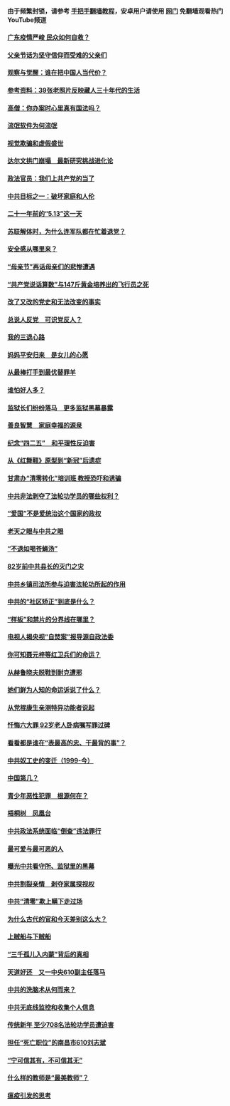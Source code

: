 #### 由于频繁封锁，请参考 [手把手翻墙教程](https://github.com/gfw-breaker/guides/wiki/)，安卓用户请使用 [网门](https://github.com/gfw-breaker/nogfw/blob/master/dl.md?t=06251500) 免翻墙观看热门YouTube频道 

#### [广东疫情严峻 民众如何自救？](../pages/19/427311.md?t=06251500) 

#### [父亲节话为坚守信仰而受难的父亲们](../pages/19/427033.md?t=06251500) 

#### [观察与觉醒：谁在把中国人当代价？](../pages/19/426987.md?t=06251500) 

#### [参考资料：39张老照片反映藏人三十年代的生活](../pages/19/426471.md?t=06251500) 

#### [高僧：你办案时心里真有国法吗？](../pages/19/426530.md?t=06251500) 

#### [流氓软件为何流氓](../pages/19/426531.md?t=06251500) 

#### [视觉欺骗和虚假盛世](../pages/19/426443.md?t=06251500) 

#### [达尔文拱门崩塌　最新研究挑战进化论](../pages/19/426009.md?t=06251500) 

#### [政法官员：我们上共产党的当了](../pages/19/425351.md?t=06251500) 

#### [中共目标之一：破坏家庭和人伦](../pages/19/424454.md?t=06251500) 

#### [二十一年前的“5.13”这一天](../pages/19/424814.md?t=06251500) 

#### [苏联解体时，为什么连军队都在忙着退党？](../pages/19/424335.md?t=06251500) 

#### [安全感从哪里来？](../pages/19/424336.md?t=06251500) 

#### [“母亲节”再话母亲们的悲惨遭遇](../pages/19/424234.md?t=06251500) 

#### [“共产党说话算数”与147斤黄金培养出的飞行员之死](../pages/19/424115.md?t=06251500) 

#### [改了又改的党史和无法改变的事实](../pages/19/424037.md?t=06251500) 

#### [总说人反党　可识党反人？](../pages/19/423820.md?t=06251500) 

#### [我的三退心路](../pages/19/423876.md?t=06251500) 

#### [妈妈平安归来　是女儿的心愿](../pages/19/423947.md?t=06251500) 

#### [从最棒打手到最优替罪羊](../pages/19/423819.md?t=06251500) 

#### [谁怕好人多？](../pages/19/423774.md?t=06251500) 

#### [监狱长们纷纷落马　更多监狱黑幕暴露](../pages/19/423787.md?t=06251500) 

#### [善良智慧　家庭幸福的源泉](../pages/19/423632.md?t=06251500) 

#### [纪念“四二五”　和平理性反迫害](../pages/19/423660.md?t=06251500) 

#### [从《红舞鞋》原型到“新冠”后遗症](../pages/19/423509.md?t=06251500) 

#### [甘肃办“清零转化”培训班 教授恐吓和诱骗](../pages/19/423498.md?t=06251500) 

#### [中共非法剥夺了法轮功学员的哪些权利？](../pages/19/423392.md?t=06251500) 

#### [“爱国”不是爱统治这个国家的政权](../pages/19/423029.md?t=06251500) 

#### [老天之眼与中共之眼](../pages/19/423378.md?t=06251500) 

#### [“不退如喝苍蝇汤”](../pages/19/423287.md?t=06251500) 

#### [82岁前中共县长的灭门之灾](../pages/19/423055.md?t=06251500) 

#### [中共乡镇司法所参与迫害法轮功所起的作用](../pages/19/423064.md?t=06251500) 

#### [中共的“社区矫正”到底是什么？](../pages/19/422870.md?t=06251500) 

#### [“样板”和禁片的分界线在哪里？](../pages/19/422704.md?t=06251500) 

#### [电视人揭央视“自焚案”报导源自政法委](../pages/19/422770.md?t=06251500) 

#### [你可知聂元梓等红卫兵们的命运？](../pages/19/422848.md?t=06251500) 

#### [从赫鲁晓夫脱鞋到耐克遭邪](../pages/19/422826.md?t=06251500) 

#### [她们鲜为人知的命运诉说了什么？](../pages/19/422754.md?t=06251500) 

#### [从党棍康生亲测特异功能者说起](../pages/19/422657.md?t=06251500) 

#### [忏悔六大罪 92岁老人卧病嘱写罪过碑](../pages/19/422750.md?t=06251500) 

#### [看看都是谁在“表最高的忠、干最背的事”？](../pages/19/422703.md?t=06251500) 

#### [中共奴工史的变迁（1999-今）](../pages/19/422656.md?t=06251500) 

#### [中国第几？](../pages/19/422496.md?t=06251500) 

#### [青少年恶性犯罪　根源何在？](../pages/19/422449.md?t=06251500) 

#### [梧桐树　凤凰台](../pages/19/422442.md?t=06251500) 

#### [中共政法系统面临“倒查”违法罪行](../pages/19/422497.md?t=06251500) 

#### [最可爱与最可恶的人](../pages/19/422448.md?t=06251500) 

#### [曝光中共看守所、监狱里的黑幕](../pages/19/422390.md?t=06251500) 

#### [中共割裂亲情　剥夺家属探视权](../pages/19/422364.md?t=06251500) 

#### [中共“清零”欺上瞒下走过场](../pages/19/422306.md?t=06251500) 

#### [为什么古代的官和今天差别这么大？](../pages/19/422228.md?t=06251500) 

#### [上贼船与下贼船](../pages/19/422276.md?t=06251500) 

#### [“三千孤儿入内蒙”背后的真相](../pages/19/422229.md?t=06251500) 

#### [天道好还　又一中央610副主任落马](../pages/19/422155.md?t=06251500) 

#### [中共的洗脑术从何而来？](../pages/19/422154.md?t=06251500) 

#### [中共无底线监控和收集个人信息](../pages/19/422039.md?t=06251500) 

#### [传统新年 至少708名法轮功学员遭迫害](../pages/19/421946.md?t=06251500) 

#### [担任“死亡职位”的南昌市610刘志斌](../pages/19/421957.md?t=06251500) 

#### [“宁可信其有，不可信其无”](../pages/19/421691.md?t=06251500) 

#### [什么样的教师是“最美教师”？](../pages/19/421755.md?t=06251500) 

#### [瘟疫引发的思考](../pages/19/421594.md?t=06251500) 

